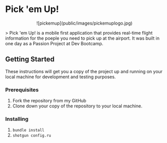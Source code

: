 # Pick 'em Up!
<p align="center">![pickemup](public/images/pickemuplogo.jpg)</p>
> Pick 'em Up! is a mobile first application that provides real-time flight information for the poeple you need to pick up at the airport.  It was built in one day as a Passion Project at Dev Bootcamp.

## Getting Started
These instructions will get you a copy of the project up and running on your local machine for development and testing purposes.

### Prerequisites
1. Fork the repository from my GitHub
2. Clone down your copy of the repository to your local machine.

### Installing
1.  `bundle install`
2.  `shotgun config.ru`
